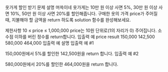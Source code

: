 옷가게 할인 받기
문제 설명
머쓱이네 옷가게는 10만 원 이상 사면 5%, 30만 원 이상 사면 10%, 50만 원 이상 사면 20%를 할인해줍니다.
구매한 옷의 가격 price가 주어질 때, 지불해야 할 금액을 return 하도록 solution 함수를 완성해보세요.

제한사항
10 ≤ price ≤ 1,000,000
price는 10원 단위로(1의 자리가 0) 주어집니다.
소수점 이하를 버린 정수를 return합니다.
입출력 예
price result
150,000 142,500
580,000 464,000
입출력 예 설명
입출력 예 #1

150,000원에서 5%를 할인한 142,500원을 return 합니다.
입출력 예 #2

580,000원에서 20%를 할인한 464,000원을 return 합니다.
